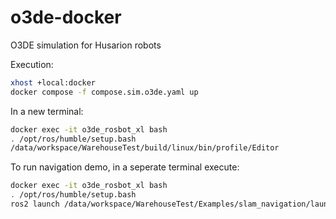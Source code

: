 # o3de-docker
O3DE simulation for Husarion robots

Execution: 
```bash
xhost +local:docker
docker compose -f compose.sim.o3de.yaml up
```

In a new terminal:
```bash
docker exec -it o3de_rosbot_xl bash
. /opt/ros/humble/setup.bash
/data/workspace/WarehouseTest/build/linux/bin/profile/Editor
```

To run navigation demo, in a seperate terminal execute:
```bash
docker exec -it o3de_rosbot_xl bash
. /opt/ros/humble/setup.bash
ros2 launch /data/workspace/WarehouseTest/Examples/slam_navigation/launch/navigation.launch.py
```